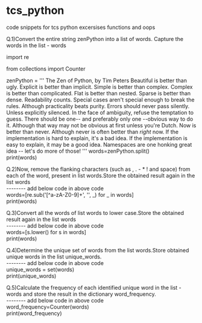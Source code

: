 # tcs_python
code snippets for tcs python excersises functions and oops                               

Q.1)Convert the entire string zenPython into a list of words. Capture the words in the list - words

import re

from collections import Counter 

zenPython = '''
The Zen of Python, by Tim Peters
Beautiful is better than ugly.
Explicit is better than implicit.
Simple is better than complex.
Complex is better than complicated.
Flat is better than nested.
Sparse is better than dense.
Readability counts.
Special cases aren't special enough to break the rules.
Although practicality beats purity.
Errors should never pass silently.
Unless explicitly silenced.
In the face of ambiguity, refuse the temptation to guess.
There should be one-- and preferably only one --obvious way to do it.
Although that way may not be obvious at first unless you're Dutch.
Now is better than never.
Although never is often better than *right* now.
If the implementation is hard to explain, it's a bad idea.
If the implementation is easy to explain, it may be a good idea.
Namespaces are one honking great idea -- let's do more of those!
'''
words=zenPython.split()   
print(words)                             

Q.2)Now, remove the flanking characters (such as , . - * ! and space) from each of the word, present in list words.Store the obtained result again in the list words  
-------- add below code in above code   
words=[re.sub('[^a-zA-Z0-9]+', '', _)  for _ in words]   
print(words)   

Q.3)Convert all the words of list words to lower case.Store the obtained result again in the list words  
-------- add below code in above code   
words=[s.lower() for s in words]   
print(words)  

Q.4)Determine the unique set of words from the list words.Store obtained unique words in the list unique_words.  
-------- add below code in above code  
unique_words = set(words)  
print(unique_words)  

Q.5)Calculate the frequency of each identified unique word in the list - words and store the result in the dictionary word_frequency.  
-------- add below code in above code   
word_frequency=Counter(words)  
print(word_frequency)  
